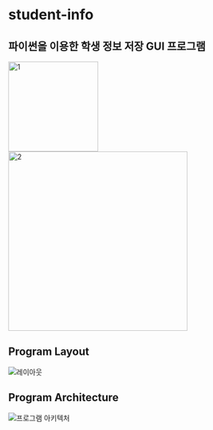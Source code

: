 # student-info

## 파이썬을 이용한 학생 정보 저장 GUI 프로그램

<img width="180" alt="1" src="https://user-images.githubusercontent.com/55692618/98837397-406c7780-2486-11eb-8d3d-8b46ae55a3da.png">
<img width="359" alt="2" src="https://user-images.githubusercontent.com/55692618/98837402-419da480-2486-11eb-9c69-b30bc166c865.png">

## Program Layout
![레이아웃](https://user-images.githubusercontent.com/55692618/98837380-3cd8f080-2486-11eb-9f4f-53968293cf72.png)

## Program Architecture
![프로그램 아키텍처](https://user-images.githubusercontent.com/55692618/98837390-3ea2b400-2486-11eb-8a12-f01b74f558b4.png)